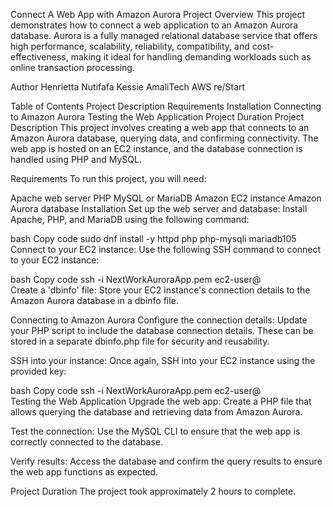 Connect A Web App with Amazon Aurora
Project Overview
This project demonstrates how to connect a web application to an Amazon Aurora database. Aurora is a fully managed relational database service that offers high performance, scalability, reliability, compatibility, and cost-effectiveness, making it ideal for handling demanding workloads such as online transaction processing.

Author
Henrietta Nutifafa Kessie
AmaliTech AWS re/Start

Table of Contents
Project Description
Requirements
Installation
Connecting to Amazon Aurora
Testing the Web Application
Project Duration
Project Description
This project involves creating a web app that connects to an Amazon Aurora database, querying data, and confirming connectivity. The web app is hosted on an EC2 instance, and the database connection is handled using PHP and MySQL.

Requirements
To run this project, you will need:

Apache web server
PHP
MySQL or MariaDB
Amazon EC2 instance
Amazon Aurora database
Installation
Set up the web server and database:
Install Apache, PHP, and MariaDB using the following command:

bash
Copy code
sudo dnf install -y httpd php php-mysqli mariadb105  
Connect to your EC2 instance:
Use the following SSH command to connect to your EC2 instance:

bash
Copy code
ssh -i NextWorkAuroraApp.pem ec2-user@<ec2-instance-ip-address>  
Create a 'dbinfo' file:
Store your EC2 instance's connection details to the Amazon Aurora database in a dbinfo file.

Connecting to Amazon Aurora
Configure the connection details:
Update your PHP script to include the database connection details. These can be stored in a separate dbinfo.php file for security and reusability.

SSH into your instance:
Once again, SSH into your EC2 instance using the provided key:

bash
Copy code
ssh -i NextWorkAuroraApp.pem ec2-user@<ec2-instance-ip-address>  
Testing the Web Application
Upgrade the web app:
Create a PHP file that allows querying the database and retrieving data from Amazon Aurora.

Test the connection:
Use the MySQL CLI to ensure that the web app is correctly connected to the database.

Verify results:
Access the database and confirm the query results to ensure the web app functions as expected.

Project Duration
The project took approximately 2 hours to complete.
